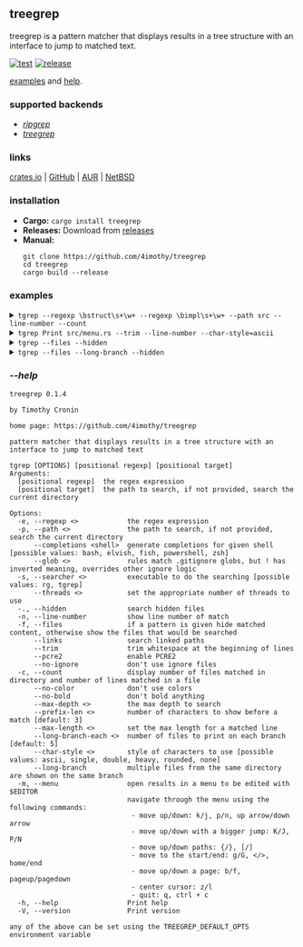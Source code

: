 ## treegrep

treegrep is a pattern matcher that displays results in a tree structure with an interface to jump to matched text.

[![test](https://github.com/4imothy/treegrep/actions/workflows/test.yml/badge.svg)](https://github.com/4imothy/treegrep/actions)
[![release](https://github.com/4imothy/treegrep/actions/workflows/cr.yml/badge.svg)](https://github.com/4imothy/treegrep/actions)

[examples](#examples) and [help](#--help).

### supported backends
- *[ripgrep](https://github.com/BurntSushi/ripgrep)*
- *[treegrep](https://github.com/4imothy/treegrep)*

### links
[crates.io](https://crates.io/crates/treegrep) | [GitHub](https://github.com/4imothy/treegrep) | [AUR](https://aur.archlinux.org/packages/treegrep-bin) | [NetBSD](https://pkgsrc.se/sysutils/treegrep)

### installation
- **Cargo:** ```cargo install treegrep```
- **Releases:** Download from [releases](https://github.com/4imothy/treegrep/releases/)
- **Manual:**
  ```
  git clone https://github.com/4imothy/treegrep
  cd treegrep
  cargo build --release
  ```

### examples

<details>
<summary><code>tgrep --regexp \bstruct\s+\w+ --regexp \bimpl\s+\w+ --path src --line-number --count</code></summary>

```
src: 12
├──options.rs: 2
│  ├──42: pub struct Rg;
│  ╰──44: impl Options for Rg {
├──menu.rs: 5
│  ├──19: struct PathInfo {
│  ├──26: impl PathInfo {
│  ├──83: pub struct Menu<'a> {
│  ├──100: struct Window {
│  ╰──106: impl Window {
├──formats.rs: 2
│  ├──19: pub struct Chars {
│  ╰──99: pub struct DisplayRepeater<T>(T, usize);
├──args.rs: 2
│  ├──17: pub struct ArgInfo {
│  ╰──23: impl ArgInfo {
├──matcher.rs: 1
│  ╰──121: impl File {
├──config.rs: 3
│  ├──12: pub struct Characters {
│  ├──26: pub struct Config {
│  ╰──79: impl Config {
├──output_processor.rs: 2
│  ├──29: impl File {
│  ╰──101: impl AsUsize for Value {
├──errors.rs: 4
│  ├──8: pub struct Message {
│  ├──22: impl Error for Message {}
│  ├──24: impl fmt::Debug for Message {
│  ╰──30: impl fmt::Display for Message {
├──writer.rs: 8
│  ├──21: impl Clone for PrefixComponent {
│  ├──32: pub struct OpenInfo<'a> {
│  ├──41: struct FileEntry<'a> {
│  ├──66: struct DirEntry<'a> {
│  ├──142: struct LineEntry<'a> {
│  ├──234: struct LongBranchEntry<'a> {
│  ├──278: impl Directory {
│  ╰──354: impl File {
├──match_system.rs: 10
│  ├──39: pub struct Directory {
│  ├──48: impl Directory {
│  ├──61: pub struct File {
│  ├──68: impl File {
│  ├──107: pub struct Match {
│  ├──113: impl Match {
│  ├──138: pub struct Line {
│  ├──144: impl Line {
│  ├──160:     impl PartialEq for Match {
│  ╰──167:     impl Debug for Match {
├──term.rs: 1
│  ╰──13: pub struct Term<'a> {
╰──searchers.rs: 4
   ├──13: struct ShortName(String);
   ├──15: impl ShortName {
   ├──22: impl Deref for ShortName {
   ╰──85: impl Searchers {
```
</details>

<details>
<summary><code>tgrep Print src/menu.rs --trim --line-number --char-style=ascii</code></summary>

```
menu.rs
+--9: style::{Print, SetBackgroundColor},
+--330: queue!(self.term, cursor::MoveTo(START_X, cursor), Print(line))?;
+--360: Print(self.lines.get(id).unwrap())
+--389: Print(
+--506: Print(config().c.selected_indicator),
+--508: Print(self.lines.get(self.selected_id).unwrap())
+--516: Print(formats::SELECTED_INDICATOR_CLEAR),
+--518: Print(self.lines.get(self.selected_id).unwrap())
+--532: Print(format!(
+--544: Print(format!(
+--557: Print(format!(
```
</details>

<details>
<summary><code>tgrep --files --hidden</code></summary>

```
treegrep
├──completions
│  ├──tgrep.bash
│  ├──tgrep.fish
│  ├──tgrep.elv
│  ├──_tgrep
│  ╰──_tgrep.ps1
├──tests
│  ├──targets
│  │  ├──glob_inclusion
│  │  ├──links_12
│  │  ├──max_depth
│  │  ├──file
│  │  ├──links_22
│  │  ├──colon
│  │  ├──wide_21
│  │  ├──deep
│  │  ├──line_number
│  │  ├──links_11
│  │  ├──links_21
│  │  ├──glob_exclusion
│  │  ╰──wide_12
│  ├──pool
│  │  ╰──alice_adventures_in_wonderland_by_lewis_carroll.txt
│  ├──file_system.rs
│  ├──tests.rs
│  ╰──utils.rs
├──benchmarks
│  ├──times
│  ╰──runner
├──.github
│  ╰──workflows
│     ├──cr.yml
│     ├──update_readme_and_completions.yml
│     ├──test.yml
│     ╰──update_readme
├──src
│  ├──searchers.rs
│  ├──term.rs
│  ├──matcher.rs
│  ├──config.rs
│  ├──output_processor.rs
│  ├──log.rs
│  ├──options.rs
│  ├──errors.rs
│  ├──main.rs
│  ├──formats.rs
│  ├──writer.rs
│  ├──args.rs
│  ├──menu.rs
│  ╰──match_system.rs
├──Cargo.toml
├──LICENSE
├──Cargo.lock
├──build.rs
├──README.md
├──todos.md
╰──.gitignore
```
</details>

<details>
<summary><code>tgrep --files --long-branch --hidden</code></summary>

```
treegrep
├──completions
│  ╰──tgrep.bash, tgrep.fish, tgrep.elv, _tgrep, _tgrep.ps1
├──tests
│  ├──targets
│  │  ├──glob_inclusion, links_12, max_depth, file, links_22
│  │  ├──colon, wide_21, deep, line_number, links_11
│  │  ╰──links_21, glob_exclusion, wide_12
│  ├──pool
│  │  ╰──alice_adventures_in_wonderland_by_lewis_carroll.txt
│  ╰──file_system.rs, tests.rs, utils.rs
├──benchmarks
│  ╰──times, runner
├──.github
│  ╰──workflows
│     ╰──cr.yml, update_readme_and_completions.yml, test.yml, update_readme
├──src
│  ├──searchers.rs, term.rs, matcher.rs, config.rs, output_processor.rs
│  ├──log.rs, options.rs, errors.rs, main.rs, formats.rs
│  ╰──writer.rs, args.rs, menu.rs, match_system.rs
├──Cargo.toml, LICENSE, Cargo.lock, build.rs, README.md
╰──todos.md, .gitignore
```
</details>

### *--help*
```
treegrep 0.1.4

by Timothy Cronin

home page: https://github.com/4imothy/treegrep

pattern matcher that displays results in a tree structure with an interface to jump to matched text

tgrep [OPTIONS] [positional regexp] [positional target]
Arguments:
  [positional regexp]  the regex expression
  [positional target]  the path to search, if not provided, search the current directory

Options:
  -e, --regexp <>            the regex expression
  -p, --path <>              the path to search, if not provided, search the current directory
      --completions <shell>  generate completions for given shell [possible values: bash, elvish, fish, powershell, zsh]
      --glob <>              rules match .gitignore globs, but ! has inverted meaning, overrides other ignore logic
  -s, --searcher <>          executable to do the searching [possible values: rg, tgrep]
      --threads <>           set the appropriate number of threads to use
  -., --hidden               search hidden files
  -n, --line-number          show line number of match
  -f, --files                if a pattern is given hide matched content, otherwise show the files that would be searched
      --links                search linked paths
      --trim                 trim whitespace at the beginning of lines
      --pcre2                enable PCRE2
      --no-ignore            don't use ignore files
  -c, --count                display number of files matched in directory and number of lines matched in a file
      --no-color             don't use colors
      --no-bold              don't bold anything
      --max-depth <>         the max depth to search
      --prefix-len <>        number of characters to show before a match [default: 3]
      --max-length <>        set the max length for a matched line
      --long-branch-each <>  number of files to print on each branch [default: 5]
      --char-style <>        style of characters to use [possible values: ascii, single, double, heavy, rounded, none]
      --long-branch          multiple files from the same directory are shown on the same branch
  -m, --menu                 open results in a menu to be edited with $EDITOR
                             navigate through the menu using the following commands:
                              - move up/down: k/j, p/n, up arrow/down arrow
                              - move up/down with a bigger jump: K/J, P/N
                              - move up/down paths: {/}, [/]
                              - move to the start/end: g/G, </>, home/end
                              - move up/down a page: b/f, pageup/pagedown
                              - center cursor: z/l
                              - quit: q, ctrl + c
  -h, --help                 Print help
  -V, --version              Print version

any of the above can be set using the TREEGREP_DEFAULT_OPTS environment variable
```
